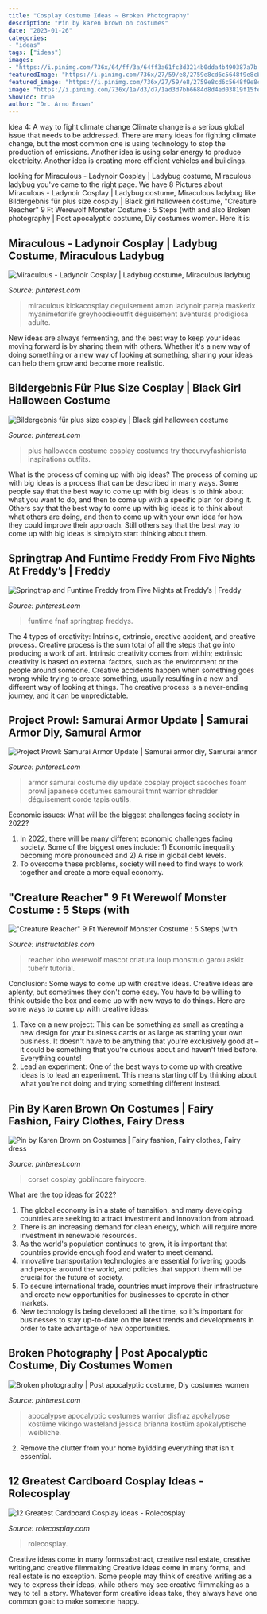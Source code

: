```yaml
---
title: "Cosplay Costume Ideas ~ Broken Photography"
description: "Pin by karen brown on costumes"
date: "2023-01-26"
categories:
- "ideas"
tags: ["ideas"]
images:
- "https://i.pinimg.com/736x/64/ff/3a/64ff3a61fc3d3214b0dda4b490387a7b.jpg"
featuredImage: "https://i.pinimg.com/736x/27/59/e8/2759e8cd6c5648f9e8cb6574308b7f70.jpg"
featured_image: "https://i.pinimg.com/736x/27/59/e8/2759e8cd6c5648f9e8cb6574308b7f70.jpg"
image: "https://i.pinimg.com/736x/1a/d3/d7/1ad3d7bb6684d8d4ed03819f15fe7e7d.jpg"
ShowToc: true
author: "Dr. Arno Brown"
---
```



Idea 4: A way to fight climate change
Climate change is a serious global issue that needs to be addressed. There are many ideas for fighting climate change, but the most common one is using technology to stop the production of emissions. Another idea is using solar energy to produce electricity. Another idea is creating more efficient vehicles and buildings.

	

		
looking for Miraculous - Ladynoir Cosplay | Ladybug costume, Miraculous ladybug you've came to the right page. We have 8 Pictures about Miraculous - Ladynoir Cosplay | Ladybug costume, Miraculous ladybug like Bildergebnis für plus size cosplay | Black girl halloween costume, &quot;Creature Reacher&quot; 9 Ft Werewolf Monster Costume : 5 Steps (with and also Broken photography | Post apocalyptic costume, Diy costumes women. Here it is:
		
    
## Miraculous - Ladynoir Cosplay | Ladybug Costume, Miraculous Ladybug

<img loading=lazy src="https://i.pinimg.com/736x/27/59/e8/2759e8cd6c5648f9e8cb6574308b7f70.jpg" onerror="this.onerror=null;this.src='https://tse3.mm.bing.net/th?id=OIP.85BZXcS6FIAMQxqzoDat2QHaKX&amp;pid=15.1';" alt="Miraculous - Ladynoir Cosplay | Ladybug costume, Miraculous ladybug">

_Source: pinterest.com_

>miraculous kickacosplay deguisement amzn ladynoir pareja maskerix myanimeforlife greyhoodieoutfit déguisement aventuras prodigiosa adulte. 

	

New ideas are always fermenting, and the best way to keep your ideas moving forward is by sharing them with others. Whether it's a new way of doing something or a new way of looking at something, sharing your ideas can help them grow and become more realistic.

    
## Bildergebnis Für Plus Size Cosplay | Black Girl Halloween Costume

<img loading=lazy src="https://i.pinimg.com/736x/1a/d3/d7/1ad3d7bb6684d8d4ed03819f15fe7e7d.jpg" onerror="this.onerror=null;this.src='https://tse2.mm.bing.net/th?id=OIP.4v88MgxP4Tp9aKtjGYgGhAHaLH&amp;pid=15.1';" alt="Bildergebnis für plus size cosplay | Black girl halloween costume">

_Source: pinterest.com_

>plus halloween costume cosplay costumes try thecurvyfashionista inspirations outfits. 

	

What is the process of coming up with big ideas?
The process of coming up with big ideas is a process that can be described in many ways. Some people say that the best way to come up with big ideas is to think about what you want to do, and then to come up with a specific plan for doing it. Others say that the best way to come up with big ideas is to think about what others are doing, and then to come up with your own idea for how they could improve their approach. Still others say that the best way to come up with big ideas is simplyto start thinking about them.

    
## Springtrap And Funtime Freddy From Five Nights At Freddy’s | Freddy

<img loading=lazy src="https://i.pinimg.com/736x/bc/b8/d3/bcb8d389f51242039164cf2f2585bf9d.jpg" onerror="this.onerror=null;this.src='https://tse3.mm.bing.net/th?id=OIP.mHH3vjV8zcmZRknZ0F88EAHaJ4&amp;pid=15.1';" alt="Springtrap and Funtime Freddy from Five Nights at Freddy’s | Freddy">

_Source: pinterest.com_

>funtime fnaf springtrap freddys. 

	

The 4 types of creativity: Intrinsic, extrinsic, creative accident, and creative process.
Creative process is the sum total of all the steps that go into producing a work of art. Intrinsic creativity comes from within; extrinsic creativity is based on external factors, such as the environment or the people around someone. Creative accidents happen when something goes wrong while trying to create something, usually resulting in a new and different way of looking at things. The creative process is a never-ending journey, and it can be unpredictable.

    
## Project Prowl: Samurai Armor Update | Samurai Armor Diy, Samurai Armor

<img loading=lazy src="https://i.pinimg.com/736x/64/ff/3a/64ff3a61fc3d3214b0dda4b490387a7b.jpg" onerror="this.onerror=null;this.src='https://tse4.mm.bing.net/th?id=OIP.uYoPkAlH7hZiU-RFmQeQ5QHaNK&amp;pid=15.1';" alt="Project Prowl: Samurai Armor Update | Samurai armor diy, Samurai armor">

_Source: pinterest.com_

>armor samurai costume diy update cosplay project sacoches foam prowl japanese costumes samourai tmnt warrior shredder déguisement corde tapis outils. 

	

Economic issues: What will be the biggest challenges facing society in 2022?
1. In 2022, there will be many different economic challenges facing society. Some of the biggest ones include: 1) Economic inequality becoming more pronounced and 2) A rise in global debt levels.
2. To overcome these problems, society will need to find ways to work together and create a more equal economy.

    
## &quot;Creature Reacher&quot; 9 Ft Werewolf Monster Costume : 5 Steps (with

<img loading=lazy src="https://content.instructables.com/ORIG/FGR/88TO/GFKVI73M/FGR88TOGFKVI73M.jpg?frame=1" onerror="this.onerror=null;this.src='https://tse3.mm.bing.net/th?id=OIP._tx9qabXRvADWMQDZLEEJQHaHc&amp;pid=15.1';" alt="&quot;Creature Reacher&quot; 9 Ft Werewolf Monster Costume : 5 Steps (with">

_Source: instructables.com_

>reacher lobo werewolf mascot criatura loup monstruo garou askix tubefr tutorial. 

	

Conclusion: Some ways to come up with creative ideas.
Creative ideas are aplenty, but sometimes they don't come easy. You have to be willing to think outside the box and come up with new ways to do things. Here are some ways to come up with creative ideas: 
1. Take on a new project: This can be something as small as creating a new design for your business cards or as large as starting your own business. It doesn't have to be anything that you're exclusively good at – it could be something that you're curious about and haven't tried before. Everything counts! 
2. Lead an experiment: One of the best ways to come up with creative ideas is to lead an experiment. This means starting off by thinking about what you're not doing and trying something different instead.

    
## Pin By Karen Brown On Costumes | Fairy Fashion, Fairy Clothes, Fairy Dress

<img loading=lazy src="https://i.pinimg.com/736x/e5/5a/4e/e55a4e19a4aa076be0d44a989f2a69f7.jpg" onerror="this.onerror=null;this.src='https://tse3.mm.bing.net/th?id=OIP.n6a9A4AnClkoxlazyRS-NQHaLH&amp;pid=15.1';" alt="Pin by Karen Brown on Costumes | Fairy fashion, Fairy clothes, Fairy dress">

_Source: pinterest.com_

>corset cosplay goblincore fairycore. 

	

What are the top ideas for 2022?
1. The global economy is in a state of transition, and many developing countries are seeking to attract investment and innovation from abroad.
2. There is an increasing demand for clean energy, which will require more investment in renewable resources.
3. As the world's population continues to grow, it is important that countries provide enough food and water to meet demand.
4. Innovative transportation technologies are essential forivering goods and people around the world, and policies that support them will be crucial for the future of society.
5. To secure international trade, countries must improve their infrastructure and create new opportunities for businesses to operate in other markets.
6. New technology is being developed all the time, so it's important for businesses to stay up-to-date on the latest trends and developments in order to take advantage of new opportunities.

    
## Broken Photography | Post Apocalyptic Costume, Diy Costumes Women

<img loading=lazy src="https://i.pinimg.com/736x/16/b1/23/16b1234c82134549815466eb395ce569.jpg" onerror="this.onerror=null;this.src='https://tse2.mm.bing.net/th?id=OIP.f-exTqar0ubV9p3jUUnBJQHaLL&amp;pid=15.1';" alt="Broken photography | Post apocalyptic costume, Diy costumes women">

_Source: pinterest.com_

>apocalypse apocalyptic costumes warrior disfraz apokalypse kostüme vikingo wasteland jessica brianna kostüm apokalyptische weibliche. 

	

2. Remove the clutter from your home byidding everything that isn't essential.

    
## 12 Greatest Cardboard Cosplay Ideas - Rolecosplay

<img loading=lazy src="https://www.rolecosplay.com/blog/wp-content/uploads/2016/02/d5d5b99ddca171f1cdd8ab7778c8032f-1.jpg" onerror="this.onerror=null;this.src='https://tse1.mm.bing.net/th?id=OIP.FF4_y4iWPeCcgHeY4GW2bQHaKj&amp;pid=15.1';" alt="12 Greatest Cardboard Cosplay Ideas - Rolecosplay">

_Source: rolecosplay.com_

>rolecosplay. 

	

Creative ideas come in many forms:abstract, creative real estate, creative writing,and creative filmmaking
Creative ideas come in many forms, and real estate is no exception. Some people may think of creative writing as a way to express their ideas, while others may see creative filmmaking as a way to tell a story. Whatever form creative ideas take, they always have one common goal: to make someone happy.

